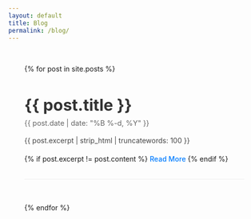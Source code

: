 ```yaml
---
layout: default
title: Blog
permalink: /blog/
---
```


<div class="blog-posts">
  {% for post in site.posts %}
    <article class="post">
      <h2 class="post-title">
        <a href="{{ post.url | relative_url }}">{{ post.title }}</a>
      </h2>
      <div class="post-meta">
        <time datetime="{{ post.date | date_to_xmlschema }}">
          {{ post.date | date: "%B %-d, %Y" }}
        </time>
      </div>
      <div class="post-excerpt">
        {{ post.excerpt | strip_html | truncatewords: 100 }}
      </div>
      {% if post.excerpt != post.content %}
        <a href="{{ post.url | relative_url }}" class="read-more">Read More</a>
      {% endif %}
    </article>
  {% endfor %}
</div>

<style>
.blog-posts {
  max-width: 800px;
  margin: 0 auto;
  padding: 2rem;
}

.post {
  margin-bottom: 3rem;
  padding-bottom: 2rem;
  border-bottom: 1px solid #eee;
}

.post-title {
  font-size: 2rem;
  margin-bottom: 0.5rem;
}

.post-title a {
  color: #333;
  text-decoration: none;
}

.post-title a:hover {
  color: #007bff;
}

.post-meta {
  color: #666;
  font-size: 0.9rem;
  margin-bottom: 1rem;
}

.post-excerpt {
  color: #444;
  line-height: 1.6;
  margin-bottom: 1rem;
}

.read-more {
  display: inline-block;
  color: #007bff;
  text-decoration: none;
  font-weight: 500;
}

.read-more:hover {
  text-decoration: underline;
}
</style> 